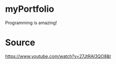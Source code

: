 # myPortfolio
Programming is amazing!<br>
# Source <br>
https://www.youtube.com/watch?v=27JtRAI3QO8&t
